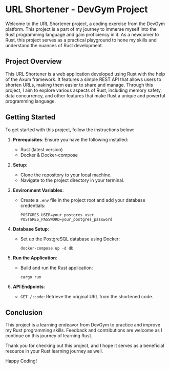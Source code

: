 # URL Shortener - DevGym Project

Welcome to the URL Shortener project, a coding exercise from the DevGym platform. This project is a part of my journey to immerse myself into the Rust programming language and gain proficiency in it. As a newcomer to Rust, this project serves as a practical playground to hone my skills and understand the nuances of Rust development.

## Project Overview

This URL Shortener is a web application developed using Rust with the help of the Axum framework. It features a simple REST API that allows users to shorten URLs, making them easier to share and manage. Through this project, I aim to explore various aspects of Rust, including memory safety, data concurrency, and other features that make Rust a unique and powerful programming language.

## Getting Started

To get started with this project, follow the instructions below:

1. **Prerequisites**: Ensure you have the following installed:
   - Rust (latest version)
   - Docker & Docker-compose

2. **Setup**:
   - Clone the repository to your local machine.
   - Navigate to the project directory in your terminal.
   
3. **Environment Variables**: 
   - Create a `.env` file in the project root and add your database credentials:
     ```
     POSTGRES_USER=your_postgres_user
     POSTGRES_PASSWORD=your_postgres_password
     ```

4. **Database Setup**: 
   - Set up the PostgreSQL database using Docker:
     ```
     docker-compose up -d db
     ```

5. **Run the Application**:
   - Build and run the Rust application:
     ```
     cargo run
     ```

6. **API Endpoints**:
   - `GET /:code`: Retrieve the original URL from the shortened code.
   


## Conclusion

This project is a learning endeavor from DevGym to practice and improve my Rust programming skills. Feedback and contributions are welcome as I continue on this journey of learning Rust.

Thank you for checking out this project, and I hope it serves as a beneficial resource in your Rust learning journey as well.

Happy Coding!

